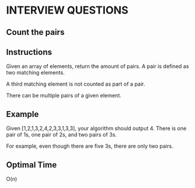 # INTERVIEW QUESTIONS

## Count the pairs

## Instructions
Given an array of elements, return the amount of pairs. A pair is defined as two matching elements. 

A third matching element is not counted as part of a pair. 

There can be multiple pairs of a given element.

## Example
Given [1,2,1,3,2,4,2,3,3,1,3,3], your algorithm should output 4. There is one pair of 1s, one pair of 2s, and two pairs of 3s. 

For example, even though there are five 3s, there are only two pairs. 

## Optimal Time
O(n)